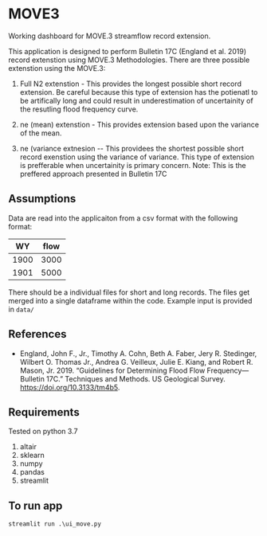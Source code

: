 # MOVE3
Working dashboard for MOVE.3 streamflow record extension.

This application is designed to perform Bulletin 17C (England et al. 2019) record extenstion using MOVE.3 Methodologies.  There are three possible extenstion using the MOVE.3:
1. Full N2 extenstion - This provides the longest possible short record extension.  Be careful because this type of extension has the potienatl to be artifically long and could result in underestimation of uncertainity of the resutling flood frequency curve.

2. ne (mean) extenstion - This provides extension based upon the variance of the mean.  

3. ne (variance extnesion -- This providees the shortest possible short record exenstion using the variance of variance.  This type of extension is prefferable when uncertainity is primary concern.  Note: This is the preffered approach presented in Bulletin 17C

## Assumptions

Data are read into the applicaiton from a csv format with the following format:

| WY   | flow |
|------|------|
| 1900 | 3000 |
| 1901 | 5000 |

There should be a individual files for short and long records.  The files get merged into a single dataframe within the code. Example input is provided in `data/`

## References
- England, John F., Jr., Timothy A. Cohn, Beth A. Faber, Jery R. Stedinger, Wilbert O. Thomas Jr., Andrea G. Veilleux, Julie E. Kiang, and Robert R. Mason, Jr. 2019. “Guidelines for Determining Flood Flow Frequency—Bulletin 17C.” Techniques and Methods. US Geological Survey. https://doi.org/10.3133/tm4b5.
## Requirements

Tested on python 3.7

1. altair
2. sklearn
3. numpy
4. pandas
5. streamlit

## To run app
```
streamlit run .\ui_move.py
```
